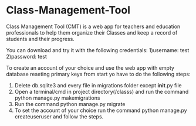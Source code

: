# Class-Management-Tool
Class Management Tool (CMT) is a web app for teachers and education professionals to help them organize their Classes and keep a record of students and their progress.

You can download and try it with the following credentials:
 1)username: test
 2)password: test

To create an account of your choice and use the web app with empty database reseting primary keys from start yo have to do the following steps:

1) Delete db.sqlite3 and every file in migrations folder except __init__.py file
2) Open a terminal/cmd in project directory(/classs) and run the command python manage.py makemigrations
3) Run the command python manage.py migrate
4) To set the account of your choice run the command python manage.py createuseruser and follow the steps.
